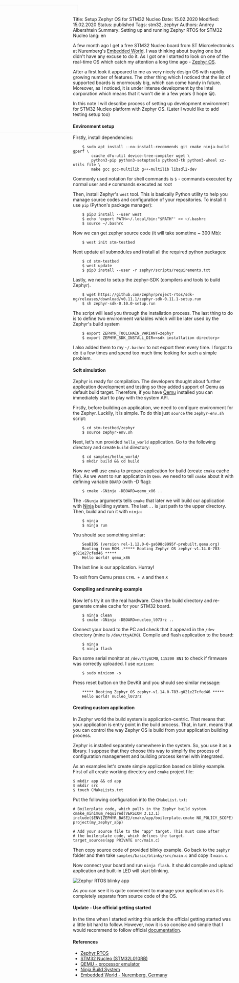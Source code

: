 Title: Setup Zephyr OS for STM32 Nucleo
Date: 15.02.2020
Modified: 15.02.2020
Status: published
Tags: stm32, zephyr
Authors: Andrey Albershtein
Summary: Setting up and running Zephyr RTOS for STM32 Nucleo
lang: en

A few month ago I get a free STM32 Nucleo board from ST Microelectronics at
Nuremberg's [Embedded World][3]. I was thinking about buying one but didn't have any
excuse to do it. As I got one I started to look on one of the real-time OS
which catch my attention a long time ago - [Zephyr OS][1].

<div id="zephyr-logo-container" style="margin: -200px 0 0 -40%; width: 400px; position: absolute; z-index: -1; ">
    <img id="zephyr-logo" style="width:400px; opacity: 0.25;" alt="Zephyr RTOS" src="{static}/images/zephyr-logo.jpg">
</div>

After a first look it appeared to me as very nicely design OS with rapidly
growing number of features. The other thing which I noticed that the list of
supported boards is enormously big, which can come handy in future. Moreover, as
I noticed, it is under intense development by the Intel corporation which means
that it won't die in a few years (I hope 😀).

In this note I will describe process of setting up development environment
for STM32 Nucleo platform with Zephyr OS. (Later I would like to add testing
setup too)

#### Environment setup

Firstly, install dependencies:

```shell
    $ sudo apt install --no-install-recommends git cmake ninja-build gperf \
        ccache dfu-util device-tree-compiler wget \
        python3-pip python3-setuptools python3-tk python3-wheel xz-utils file \
        make gcc gcc-multilib g++-multilib libsdl2-dev
```

<p class="note-right">
Commonly used notation for shell commands is <code>$</code> - commands executed
by normal user and <code>#</code> commands executed as root
</p>

Then, install Zephyr's `west` tool. This is basically Python utility to help you
manage source codes and configuration of your repositories. To install it use
`pip` (Python's package manager):

```shell
    $ pip3 install --user west
    $ echo 'export PATH=~/.local/bin:"$PATH"' >> ~/.bashrc
    $ source ~/.bashrc
```

Now we can get zephyr source code (it will take sometime ~ 300 Mb):

```shell
    $ west init stm-testbed
```

Next update all submodules and install all the required python packages:

```shell
    $ cd stm-testbed
    $ west update
    $ pip3 install --user -r zephyr/scripts/requirements.txt
```

Lastly, we need to setup the zephyr-SDK (compilers and tools to build Zephyr).

```shell
    $ wget https://github.com/zephyrproject-rtos/sdk-ng/releases/download/v0.11.1/zephyr-sdk-0.11.1-setup.run
    $ sh zephyr-sdk-0.10.0-setup.run
```

The script will lead you through the installation process. The last thing to do
is to define two environment variables which will be later used by the Zephyr's
build system

```shell
    $ export ZEPHYR_TOOLCHAIN_VARIANT=zephyr
    $ export ZEPHYR_SDK_INSTALL_DIR=<sdk installation directory>
```

I also added them to my `~/.bashrc` to not export them every time. I forgot to
do it a few times and spend too much time looking for such a simple problem.

#### Soft simulation

Zephyr is ready for compilation. The developers thought about further
application development and testing so they added support of Qemu as default
build target. Therefore, if you have [Qemu][4] installed you can immediately
start to play with the system API.

Firstly, before building an application, we need to configure environment for
the Zephyr. Luckily, it is simple. To do this just `source` the `zephyr-env.sh`
script:

```shell
    $ cd stm-testbed/zephyr
    $ source zephyr-env.sh
```

Next, let's run provided `hello_world` application. Go to the following
directory and create `build` directory:

```shell
    $ cd samples/hello_world/
    $ mkdir build && cd build
```

Now we will use `cmake` to prepare application for build (create `cmake` cache
file). As we want to run application in `Qemu` we need to tell `cmake` about it
with defining variable `BOARD` (with -D flag):

```shell
    $ cmake -GNinja -DBOARD=qemu_x86 ..
```

The `-GNunja` arguments tells `cmake` that later we will build our application
with [Ninja][5] building system. The last `..` is just path to the upper
directory.  Then, build and run it with `ninja`:

```shell
    $ ninja
    $ ninja run
```

You should see something similar:

```shell
    SeaBIOS (version rel-1.12.0-0-ga698c8995f-prebuilt.qemu.org)
    Booting from ROM..***** Booting Zephyr OS zephyr-v1.14.0-783-g021e27cfed46 *****
    Hello World! qemu_x86
```

The last line is our application. Hurray!

<p class="note-left">
To exit from Qemu press <code>CTRL + A</code> and then <code>X</code>
</p>

#### Compiling and running example 

Now let's try it on the real hardware. Clean the build directory and
re-generate cmake cache for your STM32 board.

```shell
    $ ninja clean
    $ cmake -GNinja -DBOARD=nucleo_l073rz ..
```

Connect your board to the PC and check that it appeard in the `/dev` directory
(mine is `/dev/ttyACM0`). Compile and flash application to the board:

```shell
    $ ninja
    $ ninja flash
```

Run some serial monitor at `/dev/ttyACM0`, `115200 8N1` to check if firmware was
correctly uploaded. I use `minicom`:

```shell
    $ sudo minicom -s
```
    
Press reset button on the DevKit and you should see similar message:

```shell
    ***** Booting Zephyr OS zephyr-v1.14.0-783-g021e27cfed46 *****
    Hello World! nucleo_l073rz
```

#### Creating custom application

In Zephyr world the build system is application-centric. That means that your
application is entry point in the build process. That, in turn, means that you
can control the way Zephyr OS is build from your application building process.

Zephyr is installed separately somewhere in the system. So, you use it as a
library. I suppose that they choose this way to simplify the process of
configuration management and building process kernel with integrated.

As an examples let's create simple application based on blinky example. First of
all create working directory and `cmake` project file:

```shell
$ mkdir app && cd app
$ mkdir src
$ touch CMakeLists.txt
```

Put the following configuration into the `CMakeList.txt`:

```shell
# Boilerplate code, which pulls in the Zephyr build system.
cmake_minimum_required(VERSION 3.13.1)
include($ENV{ZEPHYR_BASE}/cmake/app/boilerplate.cmake NO_POLICY_SCOPE)
project(my_zephyr_app)

# Add your source file to the "app" target. This must come after
# the boilerplate code, which defines the target.
target_sources(app PRIVATE src/main.c)
```

Then copy source code of provided blinky example. Go back to the `zephyr`
folder and then take `samples/basic/blinky/src/main.c` and copy it `main.c`.

Now connect your board and run `ninja flash`. It should compile and upload
application and built-in LED will start blinking.

<div class="wide-boi" >
    <img id="gifka" alt="Zephyr RTOS blinky app" src="{static}/images/stm32-zephyr.gif">
</div>

As you can see it is quite convenient to manage your application as it is
completely separate from source code of the OS. 

<script>
    function adjustDynamicElements(){
        var width = Math.max(document.documentElement.clientWidth, window.innerWidth || 0);
        if(width < 480){
            console.log("switch to vert. mobile");
            document.getElementById("gifka").setAttribute("style", "width: 100%;")
            document.getElementById("zephyr-logo").style["opacity"] = "0.15";
            document.getElementById("zephyr-logo-container").style["margin-left"] = "-60%";
            document.getElementById("zephyr-logo-container").style["margin-top"] = "-320px";
            fancyNotes(false);
        } else if(width > 480 && width < 900){
            console.log("switch to hor. mobile");
            document.getElementById("gifka").setAttribute("style", "width: 80%;")
            document.getElementById("zephyr-logo").style["opacity"] = "0.25";
            document.getElementById("zephyr-logo-container").style["margin-left"] = "-30%";
            document.getElementById("zephyr-logo-container").style["margin-top"] = "-200px";
            fancyNotes(false);
        } else{
            console.log("switch to desktop");
            document.getElementById("gifka").setAttribute("style", "")
            document.getElementById("zephyr-logo").style["opacity"] = "0.25";
            document.getElementById("zephyr-logo-container").style["margin-left"] = "-40%";
            document.getElementById("zephyr-logo-container").style["margin-top"] = "-200px";
            fancyNotes();
        }
    }

    function fancyNotes(enabled=true){
        var i;
        var value = "note-normal";
        if(enabled){
            value = "";
        }
            
        var x = document.getElementsByClassName("note-left");
        for (i = 0; i < x.length; i++) {
            x[i].setAttribute('id', value);
        } 
        //lazy
        var y = document.getElementsByClassName("note-right");
        for (i = 0; i < y.length; i++) {
            y[i].setAttribute('id', value);
        } 
    }

    window.addEventListener('resize', adjustDynamicElements)
    window.addEventListener('load', adjustDynamicElements)
</script>
<style>
.content h2 {
    text-shadow: 1px 1px 1px #fff;
}
.entry-content p {
    text-shadow: 1px 1px 1px #fff;
}
</style>

#### Update - Use official getting started

In the time when I started writing this article the official getting started was
a little bit hard to follow. However, now it is so concise and simple that I
would recommend to follow official [documentation][2].

#### References

* [Zephyr RTOS][1]
* [STM32 Nucleo (STM32L010RB)][6]
* [QEMU - processor emulator][4]
* [Ninja Build System][5]
* [Embedded World - Nuremberg, Germany][3]

[1]: https://www.zephyrproject.org/
[2]: https://docs.zephyrproject.org/latest/getting_started/index.html
[3]: https://www.embedded-world.de/en
[4]: https://www.qemu.org/
[5]: https://ninja-build.org/
[6]: https://www.st.com/en/evaluation-tools/nucleo-l010rb.html
